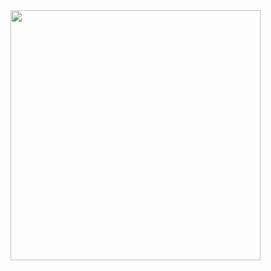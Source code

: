 
<img src="https://github-readme-stats.vercel.app/api?username=x86byte&show_icons=true&theme=ADD_THEME_HERE" width="400">
